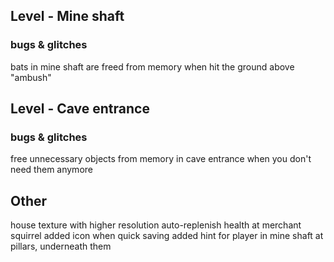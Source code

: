 ## Level - Mine shaft
### bugs & glitches
bats in mine shaft are freed from memory when hit the ground above "ambush"

## Level - Cave entrance
### bugs & glitches
free unnecessary objects from memory in cave entrance when you don't need them anymore

## Other
house texture with higher resolution
auto-replenish health at merchant squirrel
added icon when quick saving
added hint for player in mine shaft at pillars, underneath them